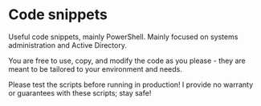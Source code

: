 # Code snippets
Useful code snippets, mainly PowerShell. Mainly focused on systems administration and Active Directory.

You are free to use, copy, and modify the code as you please - they are meant to be tailored to your environment and needs.

Please test the scripts before running in production! I provide no warranty or guarantees with these scripts; stay safe!
